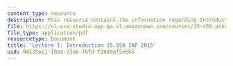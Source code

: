 ```yaml
---
content_type: resource
description: This resource contains the information regarding Introduction.
file: https://ol-ocw-studio-app-qa.s3.amazonaws.com/courses/15-s50-poker-theory-and-analytics-january-iap-2015/9d135ec110a473ab76fdf34ddaf5e665_MIT15_S50IAP15_L1_Intro.pdf
file_type: application/pdf
resourcetype: Document
title: 'Lecture 1: Introduction 15.S50 IAP 2015'
uid: 9d135ec1-10a4-73ab-76fd-f34ddaf5e665
---
```

